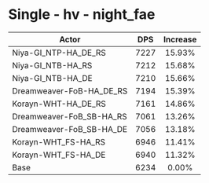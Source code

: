 # Single - hv - night_fae
| Actor | DPS | Increase |
|---|:---:|:---:|
|Niya-GI_NTP-HA_DE_RS|7227|15.93%|
|Niya-GI_NTB-HA_RS|7212|15.68%|
|Niya-GI_NTB-HA_DE|7210|15.66%|
|Dreamweaver-FoB-HA_DE_RS|7194|15.39%|
|Korayn-WHT-HA_DE_RS|7161|14.86%|
|Dreamweaver-FoB_SB-HA_RS|7061|13.26%|
|Dreamweaver-FoB_SB-HA_DE|7056|13.18%|
|Korayn-WHT_FS-HA_RS|6946|11.41%|
|Korayn-WHT_FS-HA_DE|6940|11.32%|
|Base|6234|0.00%|
